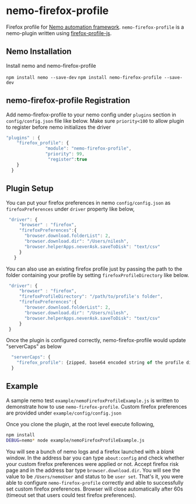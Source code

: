 # nemo-firefox-profile


Firefox profile for [Nemo automation framework][2]. `nemo-firefox-profile` is a nemo-plugin written using [firefox-profile-js][1].

## Nemo Installation

Install nemo and nemo-firefox-profile

 `npm install nemo --save-dev`
 `npm install nemo-firefox-profile --save-dev`


## nemo-firefox-profile Registration

Add nemo-firefox-profile to your nemo config under `plugins` section in `config/config.json` file like below. Make sure `priority<100` to allow plugin to register
before nemo initializes the driver

```javascript
"plugins" : {
    "firefox_profile": {
               "module": "nemo-firefox-profile",
               "priority": 99,
                "register":true
    }
  }
```

## Plugin Setup

You can put your firefox preferences in nemo `config/config.json` as `firefoxPreferences` under `driver` property like below,

```javascript
 "driver": {
     "browser" : "firefox",
     "firefoxPreferences":{
       "browser.download.folderList": 2,
       "browser.download.dir": "/Users/nilesh",
       "browser.helperApps.neverAsk.saveToDisk": "text/csv"
     }
   }
```

You can also use an existing firefox profile just by passing the path to the folder containing your profile by setting `firefoxProfileDirectory` like below.

```javascript
 "driver": {
     "browser" : "firefox",
     "firefoxProfileDirectory": "/path/to/profile's folder",
     "firefoxPreferences":{
       "browser.download.folderList": 2,
       "browser.download.dir": "/Users/nilesh",
       "browser.helperApps.neverAsk.saveToDisk": "text/csv"
     }
 }
```

Once the plugin is configured correctly, nemo-firefox-profile would update "serverCaps" as below

```javascript
  "serverCaps": {
    "firefox_profile": {zipped, base64 encoded string of the profile directory for use with remote WebDriver JSON wire protocol}
  }
```

## Example
A sample nemo test `example/nemoFirefoxProfileExample.js` is written to demonstrate how to use `nemo-firefox-profile`. Custom firefox preferences are provided under `example/config/config.json`

Once you clone the plugin, at the root level execute following,

```bash
npm install
DEBUG=nemo* node example/nemoFirefoxProfileExample.js
```

You will see a bunch of nemo logs and a firefox launched with a _blank_ window. In the address bar you can type `about:config` and check whether your custom firefox preferences were applied or not. Accept firefox risk page and in the address bar type `browser.download.dir`. You will see the value to be `/Users/nemoUser` and status to be `user set`. That's it, you were able to configure `nemo-firefox-profile` correctly and able to successfully set custom firefox preferences. Browser will close automatically after 60s (timeout set that users could test firefox preferences).

[1]:https://github.com/saadtazi/firefox-profile-js "firefox-profile-js"
[2]:https://github.com/paypal/nemo "Nemo automation framework"
